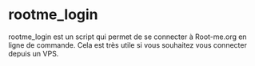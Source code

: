 # rootme_login
rootme_login est un script qui permet de se connecter à Root-me.org en ligne de commande. 
Cela est très utile si vous souhaitez vous connecter depuis un VPS.


